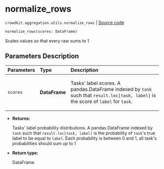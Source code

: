 # normalize_rows
`crowdkit.aggregation.utils.normalize_rows` | [Source code](https://github.com/Toloka/crowd-kit/blob/v1.0.0/crowdkit/aggregation/utils.py#L60)

```python
normalize_rows(scores: DataFrame)
```

Scales values so that every raw sums to 1

## Parameters Description

| Parameters | Type | Description |
| :----------| :----| :-----------|
`scores`|**DataFrame**|<p>Tasks&#x27; label scores. A pandas.DataFrame indexed by `task` such that `result.loc[task, label]` is the score of `label` for `task`.</p>

* **Returns:**

  Tasks' label probability distributions.
A pandas.DataFrame indexed by `task` such that `result.loc[task, label]`
is the probability of `task`'s true label to be equal to `label`. Each
probability is between 0 and 1, all task's probabilities should sum up to 1

* **Return type:**

  DataFrame
